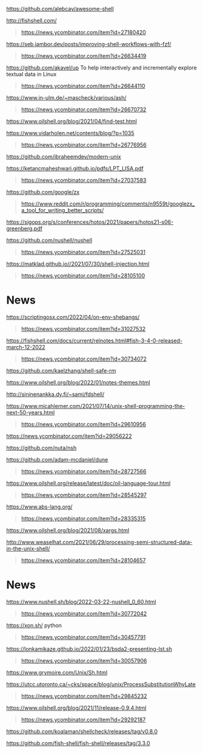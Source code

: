https://github.com/alebcay/awesome-shell

http://fishshell.com/
> https://news.ycombinator.com/item?id=27180420

https://seb.jambor.dev/posts/improving-shell-workflows-with-fzf/
> https://news.ycombinator.com/item?id=26634419

https://github.com/akavel/up To help interactively and incrementally explore textual data in Linux
> https://news.ycombinator.com/item?id=26644110

https://www.in-ulm.de/~mascheck/various/ash/
> https://news.ycombinator.com/item?id=26670732

https://www.oilshell.org/blog/2021/04/find-test.html

https://www.vidarholen.net/contents/blog/?p=1035
> https://news.ycombinator.com/item?id=26776956

https://github.com/ibraheemdev/modern-unix

https://ketancmaheshwari.github.io/pdfs/LPT_LISA.pdf
> https://news.ycombinator.com/item?id=27037583

https://github.com/google/zx
> https://www.reddit.com/r/programming/comments/n9559t/googlezx_a_tool_for_writing_better_scripts/

https://sigops.org/s/conferences/hotos/2021/papers/hotos21-s06-greenberg.pdf

https://github.com/nushell/nushell
> https://news.ycombinator.com/item?id=27525031

https://matklad.github.io//2021/07/30/shell-injection.html
> https://news.ycombinator.com/item?id=28105100

# News
https://scriptingosx.com/2022/04/on-env-shebangs/
> https://news.ycombinator.com/item?id=31027532

https://fishshell.com/docs/current/relnotes.html#fish-3-4-0-released-march-12-2022
> https://news.ycombinator.com/item?id=30734072

https://github.com/kaelzhang/shell-safe-rm

https://www.oilshell.org/blog/2022/01/notes-themes.html

http://sininenankka.dy.fi/~sami/fdshell/

https://www.micahlerner.com/2021/07/14/unix-shell-programming-the-next-50-years.html
> https://news.ycombinator.com/item?id=29610956

https://news.ycombinator.com/item?id=29056222

https://github.com/nuta/nsh

https://github.com/adam-mcdaniel/dune
> https://news.ycombinator.com/item?id=28727566

https://www.oilshell.org/release/latest/doc/oil-language-tour.html
> https://news.ycombinator.com/item?id=28545297

https://www.abs-lang.org/
> https://news.ycombinator.com/item?id=28335315

https://www.oilshell.org/blog/2021/08/xargs.html

http://www.weaselhat.com/2021/06/29/processing-semi-structured-data-in-the-unix-shell/
> https://news.ycombinator.com/item?id=28104657

# News
https://www.nushell.sh/blog/2022-03-22-nushell_0_60.html
> https://news.ycombinator.com/item?id=30772042

https://xon.sh/ python
> https://news.ycombinator.com/item?id=30457791

https://lonkamikaze.github.io/2022/01/23/bsda2-presenting-lst.sh
> https://news.ycombinator.com/item?id=30057906

https://www.grymoire.com/Unix/Sh.html

https://utcc.utoronto.ca/~cks/space/blog/unix/ProcessSubstitutionWhyLate
> https://news.ycombinator.com/item?id=29845232

https://www.oilshell.org/blog/2021/11/release-0.9.4.html
> https://news.ycombinator.com/item?id=29292187

https://github.com/koalaman/shellcheck/releases/tag/v0.8.0

https://github.com/fish-shell/fish-shell/releases/tag/3.3.0
